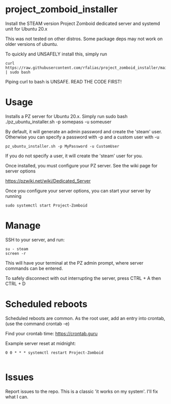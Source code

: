# project_zomboid_installer
Install the STEAM version Project Zomboid dedicated server and systemd unit for Ubuntu 20.x

This was not tested on other distros. Some package deps may not work on older versions of ubuntu.

To quickly and UNSAFELY install this, simply run

```
curl https://raw.githubusercontent.com/rfalias/project_zomboid_installer/main/pz_ubuntu_installer.sh | sudo bash
```
Piping curl to bash is UNSAFE. READ THE CODE FIRST!


# Usage
Installs a PZ server for Ubuntu 20.x. Simply run sudo bash ./pz_ubuntu_installer.sh -p somepass -u someuser

By default, it will generate an admin password and create the 'steam' user. Otherwise you can specify a password with -p and a custom user with -u

```pz_ubuntu_installer.sh -p MyPassword -u CustomUser```

If you do not specify a user, it will create the 'steam' user for you.

Once installed, you must configure your PZ server. See the wiki page for server options

https://pzwiki.net/wiki/Dedicated_Server

Once you configure your server options, you can start your server by running

```
sudo systemctl start Project-Zomboid
```

# Manage
SSH to your server, and run:

```
su - steam
screen -r
```

This will have your terminal at the PZ admin prompt, where server commands can be entered. 

To safely disconnect with out interrupting the server, press CTRL + A then CTRL + D


# Scheduled reboots
Scheduled reboots are common. As the root user, add an entry into crontab, (use the command crontab -e)

Find your crontab time: https://crontab.guru

Example server reset at midnight:

```
0 0 * * * systemctl restart Project-Zomboid


```

# Issues
Report issues to the repo. This is a classic 'it works on my system'. I'll fix what I can.
